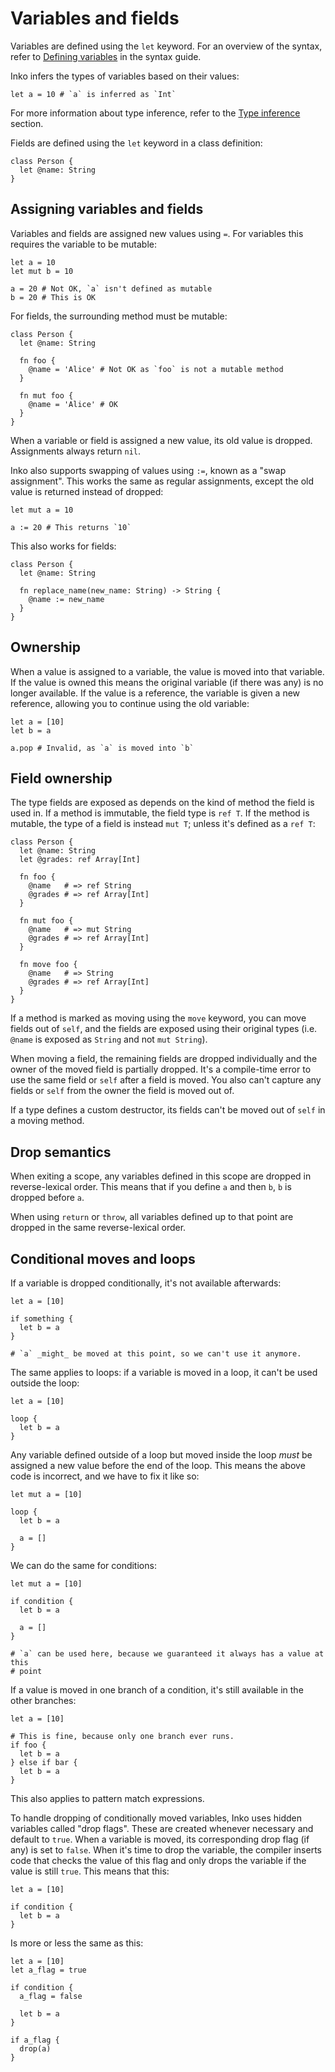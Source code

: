 # Variables and fields

Variables are defined using the `let` keyword. For an overview of the syntax,
refer to [Defining variables](../guides/syntax.md#defining-variables) in the
syntax guide.

Inko infers the types of variables based on their values:

```inko
let a = 10 # `a` is inferred as `Int`
```

For more information about type inference, refer to the [Type
inference](types.md#type-inference) section.

Fields are defined using the `let` keyword in a class definition:

```inko
class Person {
  let @name: String
}
```

## Assigning variables and fields

Variables and fields are assigned new values using `=`. For variables this
requires the variable to be mutable:

```inko
let a = 10
let mut b = 10

a = 20 # Not OK, `a` isn't defined as mutable
b = 20 # This is OK
```

For fields, the surrounding method must be mutable:

```inko
class Person {
  let @name: String

  fn foo {
    @name = 'Alice' # Not OK as `foo` is not a mutable method
  }

  fn mut foo {
    @name = 'Alice' # OK
  }
}
```

When a variable or field is assigned a new value, its old value is dropped.
Assignments always return `nil`.

Inko also supports swapping of values using `:=`, known as a "swap assignment".
This works the same as regular assignments, except the old value is returned
instead of dropped:

```inko
let mut a = 10

a := 20 # This returns `10`
```

This also works for fields:

```inko
class Person {
  let @name: String

  fn replace_name(new_name: String) -> String {
    @name := new_name
  }
}
```

## Ownership

When a value is assigned to a variable, the value is moved into that variable.
If the value is owned this means the original variable (if there was any) is no
longer available. If the value is a reference, the variable is given a new
reference, allowing you to continue using the old variable:

```inko
let a = [10]
let b = a

a.pop # Invalid, as `a` is moved into `b`
```

## Field ownership

The type fields are exposed as depends on the kind of method the field is used
in. If a method is immutable, the field type is `ref T`. If the method is
mutable, the type of a field is instead `mut T`; unless it's defined as a `ref
T`:

```inko
class Person {
  let @name: String
  let @grades: ref Array[Int]

  fn foo {
    @name   # => ref String
    @grades # => ref Array[Int]
  }

  fn mut foo {
    @name   # => mut String
    @grades # => ref Array[Int]
  }

  fn move foo {
    @name   # => String
    @grades # => ref Array[Int]
  }
}
```

If a method is marked as moving using the `move` keyword, you can move fields
out of `self`, and the fields are exposed using their original types (i.e.
`@name` is exposed as `String` and not `mut String`).

When moving a field, the remaining fields are dropped individually and the owner
of the moved field is partially dropped. It's a compile-time error to use the
same field or `self` after a field is moved. You also can't capture any fields
or `self` from the owner the field is moved out of.

If a type defines a custom destructor, its fields can't be moved out of `self`
in a moving method.

## Drop semantics

When exiting a scope, any variables defined in this scope are dropped in
reverse-lexical order. This means that if you define `a` and then `b`, `b` is
dropped before `a`.

When using `return` or `throw`, all variables defined up to that point are
dropped in the same reverse-lexical order.

## Conditional moves and loops

If a variable is dropped conditionally, it's not available afterwards:

```inko
let a = [10]

if something {
  let b = a
}

# `a` _might_ be moved at this point, so we can't use it anymore.
```

The same applies to loops: if a variable is moved in a loop, it can't be used
outside the loop:

```inko
let a = [10]

loop {
  let b = a
}
```

Any variable defined outside of a loop but moved inside the loop _must_ be
assigned a new value before the end of the loop. This means the above code is
incorrect, and we have to fix it like so:

```inko
let mut a = [10]

loop {
  let b = a

  a = []
}
```

We can do the same for conditions:

```inko
let mut a = [10]

if condition {
  let b = a

  a = []
}

# `a` can be used here, because we guaranteed it always has a value at this
# point
```

If a value is moved in one branch of a condition, it's still available in the
other branches:

```inko
let a = [10]

# This is fine, because only one branch ever runs.
if foo {
  let b = a
} else if bar {
  let b = a
}
```

This also applies to pattern match expressions.

To handle dropping of conditionally moved variables, Inko uses hidden variables
called "drop flags". These are created whenever necessary and default to `true`.
When a variable is moved, its corresponding drop flag (if any) is set to `false`.
When it's time to drop the variable, the compiler inserts code that checks the
value of this flag and only drops the variable if the value is still `true`.
This means that this:

```inko
let a = [10]

if condition {
  let b = a
}
```

Is more or less the same as this:

```inko
let a = [10]
let a_flag = true

if condition {
  a_flag = false

  let b = a
}

if a_flag {
  drop(a)
}
```

